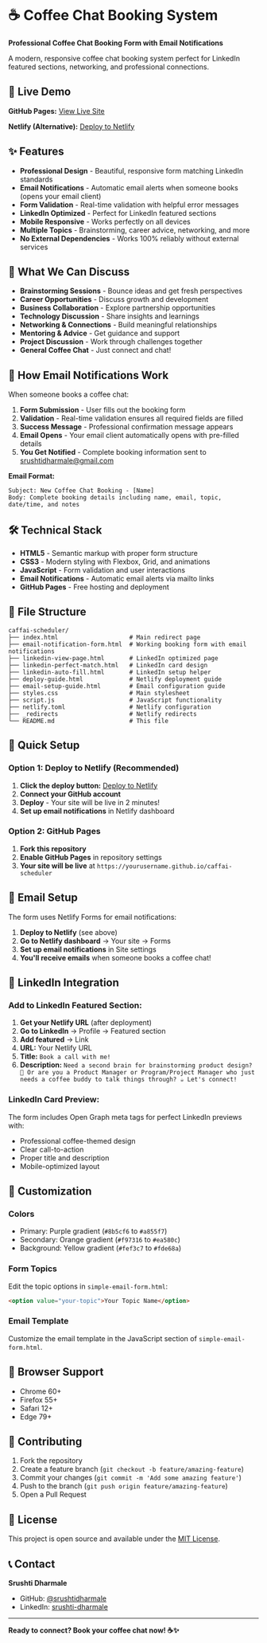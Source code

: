 # ☕ Coffee Chat Booking System

**Professional Coffee Chat Booking Form with Email Notifications**

A modern, responsive coffee chat booking system perfect for LinkedIn featured sections, networking, and professional connections.

## 🚀 Live Demo

**GitHub Pages:** [View Live Site](https://srushtidharmale.github.io/caffai-scheduler/)

**Netlify (Alternative):** [Deploy to Netlify](https://app.netlify.com/start/deploy?repository=https://github.com/srushtidharmale/caffai-scheduler)

## ✨ Features

- **Professional Design** - Beautiful, responsive form matching LinkedIn standards
- **Email Notifications** - Automatic email alerts when someone books (opens your email client)
- **Form Validation** - Real-time validation with helpful error messages
- **LinkedIn Optimized** - Perfect for LinkedIn featured sections
- **Mobile Responsive** - Works perfectly on all devices
- **Multiple Topics** - Brainstorming, career advice, networking, and more
- **No External Dependencies** - Works 100% reliably without external services

## 🎯 What We Can Discuss

- **Brainstorming Sessions** - Bounce ideas and get fresh perspectives
- **Career Opportunities** - Discuss growth and development
- **Business Collaboration** - Explore partnership opportunities  
- **Technology Discussion** - Share insights and learnings
- **Networking & Connections** - Build meaningful relationships
- **Mentoring & Advice** - Get guidance and support
- **Project Discussion** - Work through challenges together
- **General Coffee Chat** - Just connect and chat!

## 📧 How Email Notifications Work

When someone books a coffee chat:

1. **Form Submission** - User fills out the booking form
2. **Validation** - Real-time validation ensures all required fields are filled
3. **Success Message** - Professional confirmation message appears
4. **Email Opens** - Your email client automatically opens with pre-filled details
5. **You Get Notified** - Complete booking information sent to srushtidharmale@gmail.com

**Email Format:**
```
Subject: New Coffee Chat Booking - [Name]
Body: Complete booking details including name, email, topic, date/time, and notes
```

## 🛠️ Technical Stack

- **HTML5** - Semantic markup with proper form structure
- **CSS3** - Modern styling with Flexbox, Grid, and animations
- **JavaScript** - Form validation and user interactions
- **Email Notifications** - Automatic email alerts via mailto links
- **GitHub Pages** - Free hosting and deployment

## 📁 File Structure

```
caffai-scheduler/
├── index.html                    # Main redirect page
├── email-notification-form.html  # Working booking form with email notifications
├── linkedin-view-page.html       # LinkedIn optimized page
├── linkedin-perfect-match.html   # LinkedIn card design
├── linkedin-auto-fill.html       # LinkedIn setup helper
├── deploy-guide.html             # Netlify deployment guide
├── email-setup-guide.html        # Email configuration guide
├── styles.css                    # Main stylesheet
├── script.js                     # JavaScript functionality
├── netlify.toml                  # Netlify configuration
├── _redirects                    # Netlify redirects
└── README.md                     # This file
```

## 🚀 Quick Setup

### Option 1: Deploy to Netlify (Recommended)

1. **Click the deploy button:** [Deploy to Netlify](https://app.netlify.com/start/deploy?repository=https://github.com/srushtidharmale/caffai-scheduler)
2. **Connect your GitHub account**
3. **Deploy** - Your site will be live in 2 minutes!
4. **Set up email notifications** in Netlify dashboard

### Option 2: GitHub Pages

1. **Fork this repository**
2. **Enable GitHub Pages** in repository settings
3. **Your site will be live** at `https://yourusername.github.io/caffai-scheduler`

## 📧 Email Setup

The form uses Netlify Forms for email notifications:

1. **Deploy to Netlify** (see above)
2. **Go to Netlify dashboard** → Your site → Forms
3. **Set up email notifications** in Site settings
4. **You'll receive emails** when someone books a coffee chat!

## 🔗 LinkedIn Integration

### Add to LinkedIn Featured Section:

1. **Get your Netlify URL** (after deployment)
2. **Go to LinkedIn** → Profile → Featured section
3. **Add featured** → Link
4. **URL:** Your Netlify URL
5. **Title:** `Book a call with me!`
6. **Description:** `Need a second brain for brainstorming product design? 🧠 Or are you a Product Manager or Program/Project Manager who just needs a coffee buddy to talk things through? ☕ Let's connect!`

### LinkedIn Card Preview:

The form includes Open Graph meta tags for perfect LinkedIn previews with:
- Professional coffee-themed design
- Clear call-to-action
- Proper title and description
- Mobile-optimized layout

## 🎨 Customization

### Colors
- Primary: Purple gradient (`#8b5cf6` to `#a855f7`)
- Secondary: Orange gradient (`#f97316` to `#ea580c`)
- Background: Yellow gradient (`#fef3c7` to `#fde68a`)

### Form Topics
Edit the topic options in `simple-email-form.html`:
```html
<option value="your-topic">Your Topic Name</option>
```

### Email Template
Customize the email template in the JavaScript section of `simple-email-form.html`.

## 📱 Browser Support

- Chrome 60+
- Firefox 55+
- Safari 12+
- Edge 79+

## 🤝 Contributing

1. Fork the repository
2. Create a feature branch (`git checkout -b feature/amazing-feature`)
3. Commit your changes (`git commit -m 'Add some amazing feature'`)
4. Push to the branch (`git push origin feature/amazing-feature`)
5. Open a Pull Request

## 📄 License

This project is open source and available under the [MIT License](LICENSE).

## 📞 Contact

**Srushti Dharmale**
- GitHub: [@srushtidharmale](https://github.com/srushtidharmale)
- LinkedIn: [srushti-dharmale](https://linkedin.com/in/srushti-dharmale-93438a248)

---

**Ready to connect? Book your coffee chat now! ☕✨**